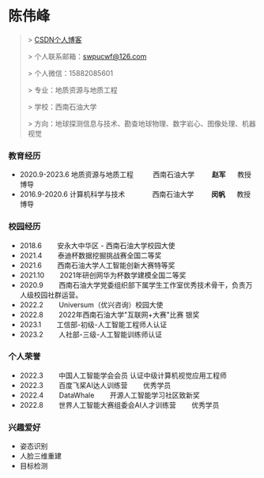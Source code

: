 # 陈伟峰

> \> [CSDN个人博客](https://blog.csdn.net/weixin_42917352?spm=1000.2115.3001.5343)
>
> \> 个人联系邮箱：swpucwf@126.com
>
> \> 个人微信：15882085601
>
> \> 专业：地质资源与地质工程
>
> \> 学校：西南石油大学
>
> \> 方向：地球探测信息与技术、勘查地球物理、数字岩心、图像处理、机器视觉

### 教育经历

- 2020.9-2023.6 地质资源与地质工程&nbsp;&nbsp;&nbsp;&nbsp;&nbsp;&nbsp;
  &nbsp;&nbsp;&nbsp;西南石油大学&nbsp;&nbsp;&nbsp;&nbsp;&nbsp;&nbsp;&nbsp;&nbsp;&nbsp;**赵军**
  &nbsp;&nbsp;&nbsp;&nbsp;&nbsp;教授博导
- 2016.9-2020.6 计算机科学与技术 &nbsp;&nbsp;&nbsp;&nbsp;&nbsp;&nbsp;
  &nbsp;&nbsp;&nbsp;&nbsp;&nbsp;&nbsp;西南石油大学&nbsp;&nbsp;&nbsp;&nbsp;&nbsp;&nbsp;&nbsp;&nbsp;&nbsp;**闵帆**
  &nbsp;&nbsp;&nbsp;&nbsp;&nbsp;教授博导

### 校园经历

- 2018.6 &nbsp;&nbsp;&nbsp;&nbsp;&nbsp;&nbsp; 安永大中华区 - 西南石油大学校园大使
- 2021.4 &nbsp;&nbsp;&nbsp;&nbsp;&nbsp;&nbsp; 泰迪杯数据挖掘挑战赛全国二等奖
- 2021.6 &nbsp;&nbsp;&nbsp;&nbsp;&nbsp;&nbsp; 西南石油大学人工智能创新大赛特等奖
- 2021.10 &nbsp;&nbsp;&nbsp;&nbsp;&nbsp;&nbsp; 2021年研创网华为杯数学建模全国二等奖
- 2020.9 &nbsp;&nbsp;&nbsp;&nbsp;&nbsp;&nbsp; 西南石油大学党委组织部下属学生工作室优秀技术骨干，负责万人级校园社群运营。
- 2022.2 &nbsp;&nbsp;&nbsp;&nbsp;&nbsp;&nbsp; Universum（优兴咨询）校园大使
- 2022.8 &nbsp;&nbsp;&nbsp;&nbsp;&nbsp;&nbsp; 2022年西南石油大学"互联网+大赛"比赛 银奖
- 2023.1 &nbsp;&nbsp;&nbsp;&nbsp;&nbsp;&nbsp; 工信部-初级-人工智能工程师人认证
- 2023.2 &nbsp;&nbsp;&nbsp;&nbsp;&nbsp;&nbsp; 人社部-三级-人工智能训练师认证

### 个人荣誉

- 2022.3 &nbsp;&nbsp;&nbsp;&nbsp;&nbsp;&nbsp; 中国人工智能学会会员 认证中级计算机视觉应用工程师
- 2022.3 &nbsp;&nbsp;&nbsp;&nbsp;&nbsp;&nbsp; 百度飞桨AI达人训练营 &nbsp;&nbsp;&nbsp;&nbsp;&nbsp;&nbsp; 优秀学员
- 2022.4 &nbsp;&nbsp;&nbsp;&nbsp;&nbsp;&nbsp; DataWhale &nbsp;&nbsp;&nbsp;&nbsp;&nbsp;&nbsp; 开源人工智能学习社区致新奖
- 2022.8 &nbsp;&nbsp;&nbsp;&nbsp;&nbsp;&nbsp; 世界人工智能大赛组委会AI人才训练营 &nbsp;&nbsp;&nbsp;&nbsp;&nbsp;&nbsp;
  优秀学员

### 兴趣爱好

- 姿态识别
- 人脸三维重建
- 目标检测
